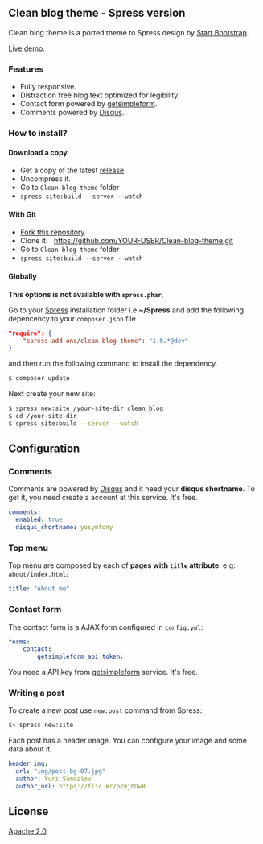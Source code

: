 ## Clean blog theme - Spress version

Clean blog theme is a ported theme to Spress design by [Start Bootstrap](http://startbootstrap.com/).

[Live demo](http://spress-add-ons.github.io/clean-blog/).

### Features

* Fully responsive.
* Distraction free blog text optimized for legibility.
* Contact form powered by [getsimpleform](https://getsimpleform.com/).
* Comments powered by [Disqus](disqus.com).

### How to install?

#### Download a copy

* Get a copy of the latest [release](https://github.com/spress-add-ons/Clean-blog-theme/releases).
* Uncompress it.
* Go to `Clean-blog-theme` folder
* `spress site:build --server --watch`

#### With Git

* [Fork this repository](https://github.com/spress-add-ons/Clean-blog-theme/fork)
* Clone it: ` https://github.com/YOUR-USER/Clean-blog-theme.git
* Go to `Clean-blog-theme` folder
* `spress site:build --server --watch`

#### Globally

**This options is not available with `spress.phar`**.

Go to your [Spress](http://spress.yosymfony.com/) installation folder i.e  **~/Spress** and add the following depencency to your `composer.json` file 

```json
"require": {
    "spress-add-ons/clean-blog-theme": "1.0.*@dev"
}
```

and then run the following command to install the dependency.

```bash
$ composer update
```

Next create your new site:

```bash
$ spress new:site /your-site-dir clean_blog
$ cd /your-site-dir
$ spress site:build --server --watch
```

## Configuration

### Comments

Comments are powered by [Disqus](disqus.com) and it need your 
**disqus shortname**. To get it, you need create a account at this service.
It's free.

```yaml
comments:
  enabled: true
  disqus_shortname: yosymfony
```

### Top menu

Top menu are composed by each of **pages with `title` attribute**. e.g: `about/index.html`:

```yaml
title: "About me"
```

### Contact form

The contact form is a AJAX form configured in `config.yml`:

```yaml
forms:
    contact:
        getsimpleform_api_token:
```

You need a API key from [getsimpleform](https://getsimpleform.com/) service. It's free.

### Writing a post

To create a new post use `new:post` command from Spress:

```bash
$> spress new:site
```

Each post has a header image. You can configure your image and some data about it.

```yaml
header_img:
  url: "img/post-bg-07.jpg"
  author: Yuri Samoilov
  author_url: https://flic.kr/p/mjhDwB
```

## License

[Apache 2.0](http://www.apache.org/licenses/LICENSE-2.0).
